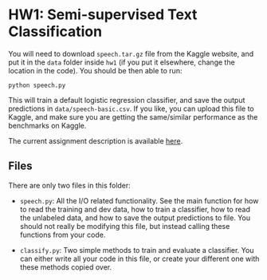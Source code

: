 # HW1: Semi-supervised Text Classification

You will need to download `speech.tar.gz` file from the Kaggle website, and put it in the `data` folder inside `hw1` (if you put it elsewhere, change the location in the code). You should be then able to run:

 ```
 python speech.py
 ```

 This will train a default logistic regression classifier, and save the output predictions in `data/speech-basic.csv`. If you like, you can upload this file to Kaggle, and make sure you are getting the same/similar performance as the benchmarks on Kaggle.

The current assignment description is available [here](http://sameersingh.org/courses/statnlp/wi18/assignments.html#hw1).

## Files

There are only two files in this folder:

* `speech.py`: All the I/O related functionality. See the main function for how to read the training and dev data, how to train a classifier, how to read the unlabeled data, and how to save the output predictions to file. You should not really be modifying this file, but instead calling these functions from your code.

* `classify.py`: Two simple methods to train and evaluate a classifier. You can either write all your code in this file, or create your different one with these methods copied over.
